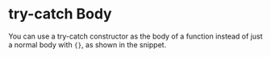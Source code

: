 # try-catch Body

You can use a try-catch constructor as the body of a function instead of just a normal body with `{}`, as shown in the snippet.
